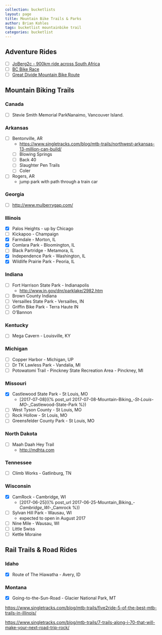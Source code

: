 ```yaml
---
collection: bucketlists
layout: page
title: Mountain Bike Trails & Parks
author: Brian Kohles
tags: bucketlist mountainbike trail
categories: bucketlist
---
```


## Adventure Rides
  - [ ] [JoBerg2c - 900km ride across South Africa](http://joberg2c.co.za)
  - [ ] [BC Bike Race](https://www.bcbikerace.com/)
  - [ ] [Great Divide Mountain Bike Route](http://www.bikepacking.com/routes/great-divide-mountain-bike-route-gdmbr/)

## Mountain Biking Trails

### Canada
  - [ ] Stevie Smith Memorial ParkNanaimo, Vancouver Island.
  
### Arkansas
  - [ ] Bentonville, AR
    - https://www.singletracks.com/blog/mtb-trails/northwest-arkansas-13-million-can-build/
    - [ ] Blowing Springs
    - [ ] Back 40
    - [ ] Slaughter Pen Trails
    - [ ] Coler
  - [ ] Rogers, AR
    - jump park with path through a train car
    
### Georgia
  - [ ] http://www.mulberrygap.com/
  
### Illinois
  - [x] Palos Heights - up by Chicago
  - [ ] Kickapoo - Champaign
  - [x] Farmdale - Morton, IL
  - [X] Comlara Park - Bloomington, IL
  - [ ] Black Partridge - Metamora, IL
  - [x] Independence Park - Washington, IL
  - [x] Wildlife Prairie Park - Peoria, IL
    
### Indiana
  - [ ] Fort Harrison State Park - Indianapolis
    - http://www.in.gov/dnr/parklake/2982.htm
  - [ ] Brown County Indiana
  - [ ] Versailles State Park - Versailles, IN
  - [ ] Griffin Bike Park - Terra Haute IN
  - [ ] O’Bannon
  
### Kentucky
  - [ ] Mega Cavern - Louisville, KY
  
### Michigan
  - [ ] Copper Harbor - Michigan, UP
  - [ ] Dr TK Lawless Park - Vandalia, MI
  - [ ] Potowatomi Trail - Pinckney State Recreation Area - Pinckney, MI
  
### Missouri
  - [x] Castlewood State Park - St Louis, MO
    - [2017-07-08]({% post_url 2017-07-08-Mountain-Biking_-_St-Louis-MO_-_Castlewood-State-Park %})
  - [ ] West Tyson County - St Louis, MO
  - [ ] Rock Hollow - St Louis, MO
  - [ ] Greensfelder County Park - St Louis, MO

### North Dakota
  - [ ] Maah Daah Hey Trail
    - http://mdhta.com
  
### Tennessee
  - [ ] Climb Works - Gatlinburg, TN
  
### Wisconsin
  - [x] CamRock - Cambridge, WI
    - [2017-06-25]({% post_url 2017-06-25-Mountain_Biking_-_Cambridge_WI_-_Camrock %})
  - [ ] Sylvan Hill Park - Wausau, WI
    - expected to open in August 2017
  - [ ] Nine Mile - Wausau, WI
  - [ ] Little Swiss
  - [ ] Kettle Moraine

## Rail Trails & Road Rides

### Idaho
  - [x] Route of The Hiawatha - Avery, ID
  
### Montana
  - [x] Going-to-the-Sun-Road - Glacier National Park, MT



https://www.singletracks.com/blog/mtb-trails/five2ride-5-of-the-best-mtb-trails-in-illinois/

    
https://www.singletracks.com/blog/mtb-trails/7-trails-along-i-70-that-will-make-your-next-road-trip-rock/
